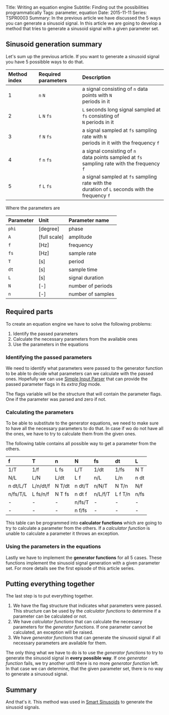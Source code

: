 Title: Writing an equation engine
Subtitle: Finding out the possibilities programmatically
Tags: parameter, equation
Date: 2015-11-11
Series: TSPR0003
Summary: In the previous article we have discussed the 5 ways you can generate a sinusoid signal. In this article we are going to develop a method that tries to generate a sinusoid signal with a given parameter set.


## Sinusoid generation summary

Let's sum up the previous article. If you want to generate a sinusoid signal you have 5 possibble ways to do that.

| Method index | Required parameters | Description  |
|:-------------|:--------------|:-------------|
| 1 | `n` `N`          | a signal consisting of `n` data points with `N`<br> periods in it
| 2 | `L` `N` `fs`    | `L` seconds long signal sampled at `fs` consisting of <br>`N` periods in it
| 3 | `f` `N` `fs`    | a signal sampled at `fs` sampling rate with `N` <br>periods in it with the frequency `f`
| 4 | `f` `n` `fs`    | a signal consisting of `n` <br>data points sampled at `fs` sampling rate with the frequency `f`
| 5 | `f` `L` `fs`    | a signal sampled at `fs` sampling rate with the <br>duration of `L` seconds with the frequency `f`

Where the parameters are

| Parameter | Unit | Parameter name   |
|:--------------|:----|:---------------------|
| `phi`        | [degree]    | phase          |
| `A`          | [full scale] | amplitude |
| `f`          | [Hz]   | frequency           |
| `fs`         | [Hz]  | sample rate          |
| `T`          | [s]   | period               |
| `dt`         | [s]   | sample time          |
| `L`          | [s]   | signal duration      |
| `N`          | [-]   | number of periods    |
| `n`          | [-]   | number of samples    |

## Required parts

To create an equation engine we have to solve the following problems:

1. Identify the passed parameters
1. Calculate the necessary parameters from the available ones
1. Use the parameters in the equations

### Identifying the passed parameters

We need to identify what parameters were passed to the generator function to be able to decide what parameters can we
calculate with the passed ones. Hopefully we can use <a href="http://tiborsimon.io/projects/TSPR0002/" target="_blank">Simple Input Parser</a>
that can provide the passed parameter flags in its _extra flag_ mode.

<div data-gist-id="63262ac34b22694c617d" data-gist-file="input_parsing.m"></div>

The flags variable will be the structure that will contain the parameter flags. One if the parameter was parsed and
zero if not.

### Calculating the parameters

To be able to substitute to the generator equations, we need to make sure to have all the necessary parameters
to do that. In case if wo do not have all the ones, we have to try to calculate them from the given ones.

The following table contains all possible way to get a parameter from the others.

| f   | T   | n   | N   | fs  | dt  | L   |
|:---|:---|:---|:---|:---|:---|:---|
| 1/T | 1/f | L fs | L/T | 1/dt | 1/fs | N T |
| N/L | L/N | L/dt | L f | n/L | L/n | n dt |
| n dt/L/T | L/n/dt/f | N T/dt | n dt/T | n/N/T | N T/n | N/f |
| n/fs/T/L | L fs/n/f | N T fs | n dt f | n/L/f/T | L f T/n | n/fs |
| - | - | - | n/fs/T | - | - | - |
| - | - | - | n f/fs | - | - | - |

This table can be programmed into __calculator functions__ which are going to try to calculate a parameter from the
others. If a _calculator function_ is unable to calculate a parameter it throws an exception.

<div data-gist-id="63262ac34b22694c617d" data-gist-file="parameter_calculators.m"></div>

### Using the parameters in the equations

Lastly we have to implement the __generator functions__ for all 5 cases. These functions implement the
sinusoid signal generation with a given parameter set. For more details see the first episode of this article series.

<div data-gist-id="63262ac34b22694c617d" data-gist-file="generator_functions.m"></div>

## Putting everything together

The last step is to put everything together.

1. We have the flag structure that indicates what parameters were passed. This structure can be used by the _calculator functions_ to
   determine if a parameter can be calculated or not.
1. We have _calculator functions_ that can calculate the necessary parameters for the _generator functions_. If one parameter cannot be
   calculated, an exception will be raised.
1. We have _generator functions_ that can generate the sinusoid signal if all necessary parameters are available for them.

The only thing what we have to do is to use the _generator functions_ to try to generate the sinusoid signal in __every possible way__.
If one _generator function_ fails, we try another until there is no more _generator function_ left. In that case we can determine, that
the given parameter set, there is no way to generate a sinusoud signal.

<div data-gist-id="63262ac34b22694c617d" data-gist-file="equation_selection.m"></div>

## Summary

And that's it. This method was used in <a href="http://tiborsimon.io/projects/TSPR0003/" target="_blank">Smart Sinusoids</a> to generate
the sinusoid signals.
